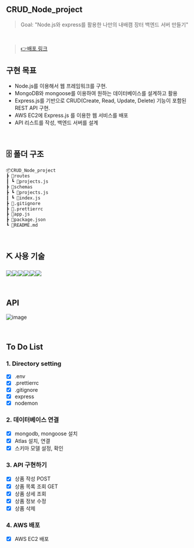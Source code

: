 ## CRUD_Node_project


> Goal: "Node.js와 express를 활용한 나만의 내배캠 장터 백엔드 서버 만들기"

<br />

> [👉배포 링크](http://woogi.shop/api/products)

##  구현 목표

- Node.js를 이용해서 웹 프레임워크를 구현.
- MongoDB와 mongoose를 이용하여 원하는 데이터베이스를 설계하고 활용
- Express.js를 기반으로 CRUD(Create, Read, Update, Delete) 기능이 포함된 REST API 구현.
- AWS EC2에 Express.js 를 이용한 웹 서비스를 배포
- API 리스트를 작성, 백엔드 서버를 설계

<br />

## 🗄 폴더 구조

```bash
📦CRUD_Node_project
┣ 📂routes
┃ ┗ 📜projects.js
┣ 📂schemas
┣ ┗ 📜projects.js
┃ ┗ 📜index.js
┣ 📜.gitignore
┣ 📜.prettierrc
┣ 📜app.js
┣ 📜package.json
┗ 📜README.md
```

<br />

## ⛏ 사용 기술

<img src="https://img.shields.io/badge/node.js-339933?style=for-the-badge&logo=Node.js&logoColor=white"><img src="https://img.shields.io/badge/mongoDB-47A248?style=for-the-badge&logo=MongoDB&logoColor=white"><img src="https://img.shields.io/badge/express-000000?style=for-the-badge&logo=express&logoColor=white"><img src="https://img.shields.io/badge/github-181717?style=for-the-badge&logo=github&logoColor=white"><img src="https://img.shields.io/badge/git-F05032?style=for-the-badge&logo=git&logoColor=white"><img src="https://img.shields.io/badge/npm-CB3837?style=for-the-badge&logo=npm&logoColor=white">

<br />

## API
![image](https://github.com/heyfuxkingcheez/CRUD_Node_project/assets/143869354/dfaa1323-7fce-408f-a661-a7f7bb54e4d2)


<br />

##  To Do List

### 1. Directory setting

- [x] .env
- [x] .prettierrc
- [x] .gitignore
- [x] express
- [x] nodemon

### 2. 데이터베이스 연결

- [x] mongodb, mongoose 설치
- [x] Atlas 설치, 연결
- [x] 스키마 모델 설정, 확인

### 3. API 구현하기

- [x] 상품 작성 POST
- [x] 상품 목록 조회 GET
- [x] 상품 상세 조회
- [x] 상품 정보 수정
- [x] 상품 삭제

### 4. AWS 배포

- [x] AWS EC2 배포
